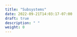 ```yaml
---
title: "Subsystems"
date: 2022-09-21T14:03:17-07:00
draft: true
description: " "
weight: 0
---
```


